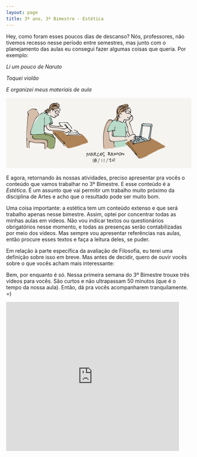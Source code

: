 ```yaml
---
layout: page
title: 3º ano, 3º Bimestre - Estética
---
```


Hey, como foram esses poucos dias de descanso?
Nós, professores, não tivemos recesso nesse período entre semestres, mas junto com o planejamento das aulas eu consegui fazer algumas coisas que queria. Por exemplo:

*Li um pouco de Naruto*


*Toquei violão*


*E organizei meus materiais de aula*

<img src="/assets/images/Estudo2.jpeg">


E agora, retornando às nossas atividades, preciso apresentar pra vocês o conteúdo que vamos trabalhar no 3º Bimestre. E esse conteúdo é a *Estética*. É um assunto que vai permitir um trabalho muito próximo da disciplina de Artes e acho que o resultado pode ser muito bom.

Uma coisa importante: a estética tem um conteúdo extenso e que será trabalho apenas nesse bimestre. Assim, optei por concentrar todas as minhas aulas em vídeos. Não vou indicar textos ou questionários obrigatórios nesse momento, e todas as presenças serão contabilizadas por meio dos vídeos. Mas sempre vou apresentar referências nas aulas, então procure esses textos e faça a leitura deles, se puder.

Em relação à parte específica da avaliação de Filosofia, eu terei uma definição sobre isso em breve. Mas antes de decidir, quero de ouvir vocês sobre o que vocês acham mais interessante: 

Bem, por enquanto é só. Nessa primeira semana do 3º Bimestre trouxe três vídeos para vocês. São curtos e não ultrapassam 50 minutos (que é o tempo da nossa aula). Então, dá pra vocês acompanharem tranquilamente. =)

<iframe width="470" height="404" src="https://edpuzzle.com/embed/media/5fb563f06f5df840d7391ef7" frameborder="0" allowfullscreen></iframe>
